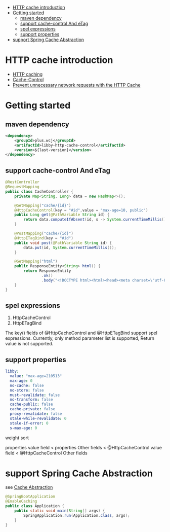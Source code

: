 <!-- TOC -->

- [HTTP cache introduction](#http-cache-introduction)
- [Getting started](#getting-started)
    - [maven dependency](#maven-dependency)
    - [support cache-control And eTag](#support-cache-control-and-etag)
    - [spel expressions](#spel-expressions)
    - [support properties](#support-properties)
- [support Spring Cache Abstraction](#support-spring-cache-abstraction)

<!-- /TOC -->


# HTTP cache introduction


- [HTTP caching](https://developer.mozilla.org/en-US/docs/Web/HTTP/Caching)
- [Cache-Control](https://developer.mozilla.org/en-US/docs/Web/HTTP/Headers/Cache-Control)
- [Prevent unnecessary network requests with the HTTP Cache](https://web.dev/http-cache/)

# Getting started

## maven dependency

```xml
<dependency>
    <groupId>plus.wcj</groupId>
    <artifactId>libby-http-cache-control</artifactId>
    <version>${last-version}</version>
</dependency>
```

## support cache-control And eTag

```java
@RestController
@RequestMapping
public class CacheController {
    private Map<String, Long> data = new HashMap<>();

    @GetMapping("cache/{id}")
    @HttpCacheControl(key = "#id",value = "max-age=10, public")
    public Long get(@PathVariable String id) {
        return data.computeIfAbsent(id, s -> System.currentTimeMillis());
    }

    @PostMapping("cache/{id}")
    @HttpETagBind(key = "#id")
    public void post(@PathVariable String id) {
        data.put(id, System.currentTimeMillis());
    }

    @GetMapping("html")
    public ResponseEntity<String> html() {
        return ResponseEntity
                .ok()
                .body("<!DOCTYPE html><html><head><meta charset=\"utf-8\"><script src=\"https://cdn.staticfile.org/jquery/1.10.2/jquery.min.js\"></script><script>$(document).ready(function(){$(\"button:nth-child(1)\").click(function(){$.get(\"./cache/1\",function(data,status){$(\"ol\").append(\"<li>cache1: data: \"+data+\"</li>\")})});$(\"button:nth-child(2)\").click(function(){$.get(\"./cache/2\",function(data,status){$(\"ol\").append(\"<li>cache2: data: \"+data+\"</li>\")})});$(\"button:nth-child(3)\").click(function(){$.post(\"./cache/1\",function(data,status){$(\"ol\").append(\"<li>cache1: modify cache1</li>\")})});$(\"button:nth-child(4)\").click(function(){$.post(\"./cache/2\",function(data,status){$(\"ol\").append(\"<li>cache2: modify cache2</li>\")})})});</script></head><body><button>get cache1</button><button>get cache2</button><button>modify cache1</button><button>modify cache2</button><ol><li>start test</li></ol></body></html>");
    }
}
```
## spel expressions

1. HttpCacheControl
2. HttpETagBind

The key() fields of @HttpCacheControl and @HttpETagBind support spel expressions.
Currently, only method parameter list is supported, Return value is not supported.

## support properties

```yaml
libby:
  value: "max-age=210513"
  max-age: 0
  no-cache: false
  no-store: false
  must-revalidate: false
  no-transform: false
  cache-public: false
  cache-private: false
  proxy-revalidate: false
  stale-while-revalidate: 0
  stale-if-error: 0
  s-max-age: 0
```

weight sort

properties value field < properties Other fields < @HttpCacheControl value field < @HttpCacheControl Other fields

# support Spring Cache Abstraction

see [Cache Abstraction](https://docs.spring.io/spring-framework/docs/current/reference/html/integration.html#cache)

```java
@SpringBootApplication
@EnableCaching
public class Application {
    public static void main(String[] args) {
        SpringApplication.run(Application.class, args);
    }
}
```
